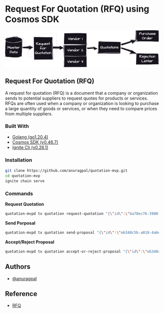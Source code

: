 
# Request For Quotation (RFQ) using Cosmos SDK

![Request For Quotation](https://github.com/anuragpal/quotation-mvp/blob/master/rfq.png)

## Request For Quotation (RFQ)

A request for quotation (RFQ) is a document that a company or organization sends to potential suppliers to request quotes for products or services. RFQs are often used when a company or organization is looking to purchase a large quantity of goods or services, or when they need to compare prices from multiple suppliers.

### Built With
* [Golang (go1.20.4)](https://go.dev)
* [Cosmos SDK (v0.46.7)](https://cosmos.network)
* [Ignite Cli (v0.26.1)](https://ignite.com)

### Installation
```sh
git clone https://github.com/anuragpal/quotation-mvp.git
cd quotation-mvp
ignite chain serve
```

### Commands
**Request Quotation**
```sh
quotation-mvpd tx quotation request-quotation "{\"id\":\"ba78ec76-3980-425e-9053-95ce86d9ce52\",\"tx\":{\"data\":\"[{\\\"product_name\\\": \\\"Apple Mac Pro\\\",\\\"quantity\\\": 5},{\\\"product_name\\\": \\\"Hp Spectra\\\",\\\"quantity\\\": 12},{\\\"product_name\\\": \\\"Dell Gaming Laptop\\\",\\\"quantity\\\": 5},{\\\"product_name\\\": \\\"Dell Vostro\\\",\\\"quantity\\\": 8}]\",\"sender\":\"importer@kadmine.com\",\"receiver\":[\"developer.anurag+1@gmail.com\",\"developer.anurag+2@gmail.com\",\"developer.anurag+3@gmail.com\",\"developer.anurag+4@gmail.com\"]},\"envelope\":{\"event\":\"request-quotation\",\"isEncrypt\":false,\"timestamp\":\"\"},\"version\":\"1.0\"}" --from alice
```

**Send Porposal**
```sh
quotation-mvpd tx quotation send-proposal "{\"id\":\"eb348c5b-a018-4a6e-ac42-58fcd8c217b3\",\"tx\":{\"rqId\":\"ba78ec76-3980-425e-9053-95ce86d9ce52\",\"data\":\"[{\\\"product_name\\\":\\\"Apple Mac Pro\\\",\\\"quantity\\\":5,\\\"price\\\":875000},{\\\"product_name\\\":\\\"Hp Spectra\\\",\\\"quantity\\\":12,\\\"price\\\":600000},{\\\"product_name\\\":\\\"Dell Gaming Laptop\\\",\\\"quantity\\\":5,\\\"price\\\":360000},{\\\"product_name\\\":\\\"Dell Vostro\\\",\\\"quantity\\\":8,\\\"price\\\":560000}]\",\"sender\":\"importer@kadmine.com\",\"receiver\":\"developer.anurag+1@gmail.com\"},\"envelope\":{\"event\":\"send-proposal\",\"isEncrypt\":false,\"timestamp\":\"\"},\"version\":\"1.0\"}" --from alice
```

**Accept/Reject Proposal**
```sh
quotation-mvpd tx quotation accept-or-reject-proposal "{\"id\":\"eb348c5b-a018-4a6e-ac42-58fcd8c217b3\",\"tx\":{\"action\":true},\"envelope\":{\"event\":\"accept-or-reject-quotation\",\"isEncrypt\":false,\"timestamp\":\"\"},\"version\":\"1.0\"}" --from alice
```


## Authors
- [@anuragpal](https://www.github.com/anuragpal)


## Reference
- [RFQ](https://sievo.com/blog/the-simple-request-for-quotation-rfq-process-for-procurement)